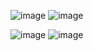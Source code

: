 
![image](https://github.com/Coder-Gokul/Tailwind-Email-Subscribe/assets/119941012/e6f93d6d-e2da-4d70-bdd4-8daa2ae7fe0d)
![image](https://github.com/Coder-Gokul/Tailwind-Email-Subscribe/assets/119941012/461dc45c-6a6e-4469-9278-d1dee31531ed)

![image](https://github.com/Coder-Gokul/Tailwind-Email-Subscribe/assets/119941012/cceed5d3-5b43-45d8-8c97-0d113d09c437)
![image](https://github.com/Coder-Gokul/Tailwind-Email-Subscribe/assets/119941012/50f61deb-2cde-4056-8a70-95b7545dbdb4)

